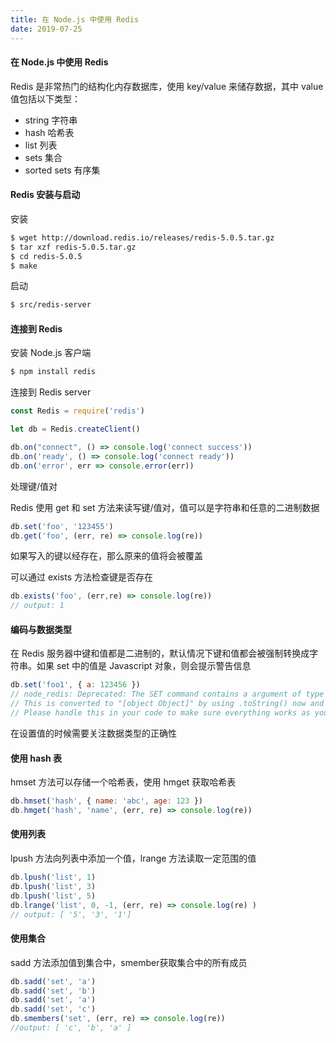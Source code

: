 ```yaml
---
title: 在 Node.js 中使用 Redis
date: 2019-07-25
---
```


#### 在 Node.js 中使用 Redis



Redis 是非常热门的结构化内存数据库，使用 key/value 来储存数据，其中 value 值包括以下类型：
- string 字符串
- hash 哈希表
- list 列表
- sets 集合
- sorted sets 有序集




####  Redis 安装与启动

安装
```bash
$ wget http://download.redis.io/releases/redis-5.0.5.tar.gz
$ tar xzf redis-5.0.5.tar.gz
$ cd redis-5.0.5
$ make
```
启动
```bash
$ src/redis-server
```




#### 连接到 Redis

安装 Node.js 客户端
```bash
$ npm install redis
```

连接到 Redis server
```js
const Redis = require('redis')

let db = Redis.createClient()

db.on("connect", () => console.log('connect success'))
db.on('ready', () => console.log('connect ready'))
db.on('error', err => console.error(err))
```

处理键/值对

Redis 使用 get 和 set 方法来读写键/值对，值可以是字符串和任意的二进制数据

```js
db.set('foo', '123455')
db.get('foo', (err, re) => console.log(re))
```
如果写入的键以经存在，那么原来的值将会被覆盖

可以通过 exists 方法检查键是否存在

```js
db.exists('foo', (err,re) => console.log(re))
// output: 1
```




#### 编码与数据类型

在 Redis 服务器中键和值都是二进制的，默认情况下键和值都会被强制转换成字符串。如果 set 中的值是 Javascript 对象，则会提示警告信息

```js
db.set('foo1', { a: 123456 })
// node_redis: Deprecated: The SET command contains a argument of type Object.
// This is converted to "[object Object]" by using .toString() now and will return an error from v.3.0 on.
// Please handle this in your code to make sure everything works as you intended it to.
```
在设置值的时候需要关注数据类型的正确性




#### 使用 hash 表

hmset 方法可以存储一个哈希表，使用 hmget 获取哈希表

```js
db.hmset('hash', { name: 'abc', age: 123 })
db.hmget('hash', 'name', (err, re) => console.log(re))
```



#### 使用列表

lpush 方法向列表中添加一个值，lrange 方法读取一定范围的值
```js
db.lpush('list', 1)
db.lpush('list', 3)
db.lpush('list', 5)
db.lrange('list', 0, -1, (err, re) => console.log(re) )
// output: [ '5', '3', '1']
```



#### 使用集合

sadd 方法添加值到集合中，smember获取集合中的所有成员

```js
db.sadd('set', 'a')
db.sadd('set', 'b')
db.sadd('set', 'a')
db.sadd('set', 'c')
db.smembers('set', (err, re) => console.log(re))
//output: [ 'c', 'b', 'a' ]
```



